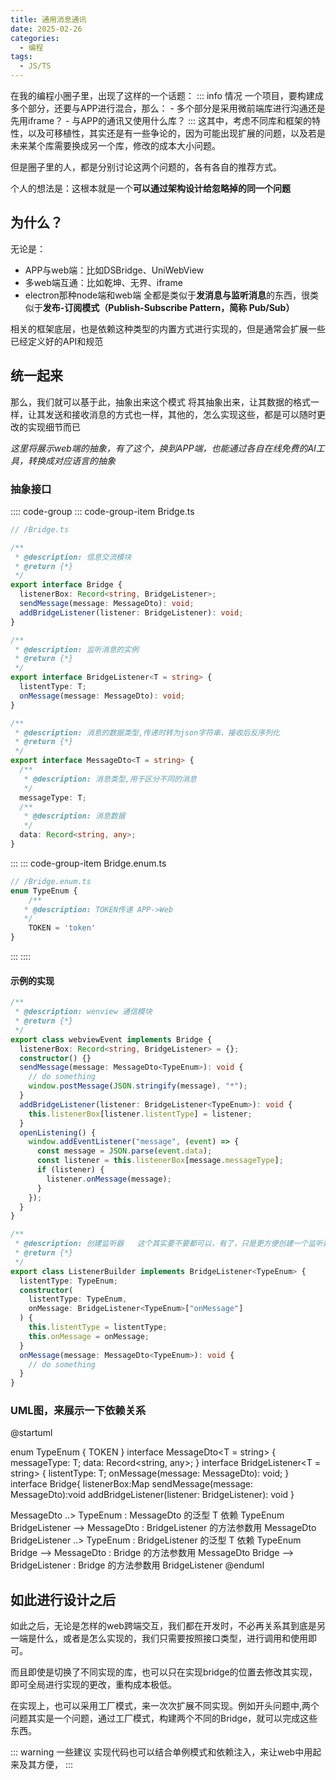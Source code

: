```yaml
---
title: 通用消息通讯
date: 2025-02-26
categories:
  - 编程
tags:
  - JS/TS
---
```


在我的编程小圈子里，出现了这样的一个话题：
:::  info 情况
    一个项目，要构建成多个部分，还要与APP进行混合，那么：
    - 多个部分是采用微前端库进行沟通还是先用iframe？
    - 与APP的通讯又使用什么库？
:::
这其中，考虑不同库和框架的特性，以及可移植性，其实还是有一些争论的，因为可能出现扩展的问题，以及若是未来某个库需要换成另一个库，修改的成本大小问题。

但是圈子里的人，都是分别讨论这两个问题的，各有各自的推荐方式。

个人的想法是：这根本就是一个**可以通过架构设计给忽略掉的同一个问题**

## 为什么？
无论是：
- APP与web端：比如DSBridge、UniWebView
- 多web端互通：比如乾坤、无界、iframe
- electron那种node端和web端
全都是类似于**发消息与监听消息**的东西，很类似于**发布-订阅模式（Publish-Subscribe Pattern，简称 Pub/Sub）**

相关的框架底层，也是依赖这种类型的内置方式进行实现的，但是通常会扩展一些已经定义好的API和规范
## 统一起来
那么，我们就可以基于此，抽象出来这个模式
将其抽象出来，让其数据的格式一样，让其发送和接收消息的方式也一样，其他的，怎么实现这些，都是可以随时更改的实现细节而已

*这里将展示web端的抽象，有了这个，换到APP端，也能通过各自在线免费的AI工具，转换成对应语言的抽象*
### 抽象接口
:::: code-group
::: code-group-item Bridge.ts
```typescript
// /Bridge.ts

/**
 * @description: 信息交流模块
 * @return {*}
 */
export interface Bridge {
  listenerBox: Record<string, BridgeListener>;
  sendMessage(message: MessageDto): void;
  addBridgeListener(listener: BridgeListener): void;
}

/**
 * @description: 监听消息的实例
 * @return {*}
 */
export interface BridgeListener<T = string> {
  listentType: T;
  onMessage(message: MessageDto): void;
}

/**
 * @description: 消息的数据类型,传递时转为json字符串，接收后反序列化
 * @return {*}
 */
export interface MessageDto<T = string> {
  /**
   * @description: 消息类型,用于区分不同的消息
   */
  messageType: T;
  /**
   * @description: 消息数据
   */
  data: Record<string, any>;
}

```
:::
::: code-group-item Bridge.enum.ts
```typescript
// /Bridge.enum.ts
enum TypeEnum {
    /**
   * @description: TOKEN传递 APP->Web
   */
    TOKEN = 'token'
}
```
:::
::::
#### 示例的实现

```typescript
/**
 * @description: wenview 通信模块
 * @return {*}
 */
export class webviewEvent implements Bridge {
  listenerBox: Record<string, BridgeListener> = {};
  constructor() {}
  sendMessage(message: MessageDto<TypeEnum>): void {
    // do something
    window.postMessage(JSON.stringify(message), "*");
  }
  addBridgeListener(listener: BridgeListener<TypeEnum>): void {
    this.listenerBox[listener.listentType] = listener;
  }
  openListening() {
    window.addEventListener("message", (event) => {
      const message = JSON.parse(event.data);
      const listener = this.listenerBox[message.messageType];
      if (listener) {
        listener.onMessage(message);
      }
    });
  }
}

/**
 * @description: 创建监听器   这个其实要不要都可以，有了，只是更方便创建一个监听器
 * @return {*}
 */
export class ListenerBuilder implements BridgeListener<TypeEnum> {
  listentType: TypeEnum;
  constructor(
    listentType: TypeEnum,
    onMessage: BridgeListener<TypeEnum>["onMessage"]
  ) {
    this.listentType = listentType;
    this.onMessage = onMessage;
  }
  onMessage(message: MessageDto<TypeEnum>): void {
    // do something
  }
}

```
### UML图，来展示一下依赖关系
@startuml

enum TypeEnum {
    TOKEN
}
interface MessageDto<T = string> {
  messageType: T;
  data: Record<string, any>;
}
interface BridgeListener<T = string> {
  listentType: T;
  onMessage(message: MessageDto): void;
}
interface Bridge{
    listenerBox:Map
    sendMessage(message: MessageDto):void
    addBridgeListener(listener: BridgeListener): void
}

MessageDto ..> TypeEnum  : MessageDto 的泛型 T 依赖 TypeEnum
BridgeListener --> MessageDto  : BridgeListener 的方法参数用 MessageDto
BridgeListener ..> TypeEnum  : BridgeListener 的泛型 T 依赖 TypeEnum
Bridge --> MessageDto  : Bridge 的方法参数用 MessageDto
Bridge --> BridgeListener  : Bridge 的方法参数用 BridgeListener
@enduml

## 如此进行设计之后
如此之后，无论是怎样的web跨端交互，我们都在开发时，不必再关系其到底是另一端是什么，或者是怎么实现的，我们只需要按照接口类型，进行调用和使用即可。

而且即使是切换了不同实现的库，也可以只在实现bridge的位置去修改其实现，即可全局进行实现的更改，重构成本极低。

 在实现上，也可以采用工厂模式，来一次次扩展不同实现。例如开头问题中,两个问题其实是一个问题，通过工厂模式，构建两个不同的Bridge，就可以完成这些东西。

::: warning 一些建议
    实现代码也可以结合单例模式和依赖注入，来让web中用起来及其方便，
:::
